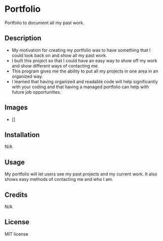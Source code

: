 # Portfolio
Portfolio to document all my past work.
## Description

- My motivation for creating my portfolio was to have something that I could look back on and show all my past work.   
- I built this project so that I could have an easy way to show off my work and show different ways of contacting me.
- This program gives me the ability to put all my projects in one area in an organized way. 
- I learned that having organized and readable code will help significantly with your coding and that having a managed portfolio can help with future job opportunities.  

## Images

- []
## Installation

N/A

## Usage

My portfolio will let users see my past projects and my current work. It also shows easy methods of contacting me and who I am.


## Credits

N/A

## License

MIT license
